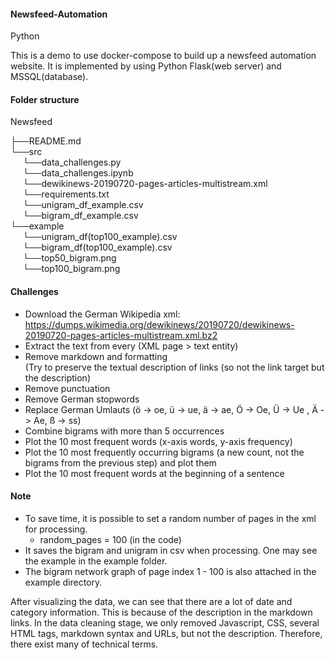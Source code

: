 #### Newsfeed-Automation

Python


This is a demo to use docker-compose to build up a newsfeed automation website. It is implemented by using Python Flask(web server) and MSSQL(database).
#### Folder structure
Newsfeed<br/>

├──README.md<br/>
└──src<br/>
&nbsp;&nbsp;&nbsp;&nbsp;&nbsp;└──data_challenges.py<br/>
&nbsp;&nbsp;&nbsp;&nbsp;&nbsp;└──data_challenges.ipynb<br/>
&nbsp;&nbsp;&nbsp;&nbsp;&nbsp;└──dewikinews-20190720-pages-articles-multistream.xml<br/>
&nbsp;&nbsp;&nbsp;&nbsp;&nbsp;└──requirements.txt<br/>
&nbsp;&nbsp;&nbsp;&nbsp;&nbsp;└──unigram_df_example.csv<br/>
&nbsp;&nbsp;&nbsp;&nbsp;&nbsp;└──bigram_df_example.csv<br/>
└──example<br/>
&nbsp;&nbsp;&nbsp;&nbsp;&nbsp;└──unigram_df(top100_example).csv<br/>
&nbsp;&nbsp;&nbsp;&nbsp;&nbsp;└──bigram_df(top100_example).csv<br/>
&nbsp;&nbsp;&nbsp;&nbsp;&nbsp;└──top50_bigram.png<br/>
&nbsp;&nbsp;&nbsp;&nbsp;&nbsp;└──top100_bigram.png<br/>


#### Challenges
* Download the German Wikipedia xml: https://dumps.wikimedia.org/dewikinews/20190720/dewikinews-20190720-pages-articles-multistream.xml.bz2
* Extract the text from every (XML page > text entity)          
* Remove markdown and formatting <br/> (Try to preserve the textual description of links (so not the link target but the description)     
* Remove punctuation
* Remove German stopwords
* Replace German Umlauts (ö -> oe, ü -> ue, ä -> ae, Ö -> Oe, Ü -> Ue , Ä -> Ae, ß -> ss)
* Combine bigrams with more than 5 occurrences
* Plot the 10 most frequent words (x-axis words, y-axis frequency)
* Plot the 10 most frequently occurring bigrams (a new count, not the bigrams from the previous step) and plot them
* Plot the 10 most frequent words at the beginning of a sentence

#### Note
* To save time, it is possible to set a random number of pages in the xml for processing.
  * random_pages = 100 (in the code)
* It saves the bigram and unigram in csv when processing. One may see the example in the example folder. </example>
* The bigram network graph of page index 1 - 100 is also attached in the example directory.

After visualizing the data, we can see that there are a lot of date and category information. This is because of the description in the markdown links. In the data cleaning stage, we only removed Javascript, CSS, several HTML tags, markdown syntax and URLs, but not the description. Therefore, there exist many of technical terms.

